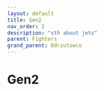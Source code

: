 ```yaml
---
layout: default
title: Gen2
nav_order: 2
description: "sth about jets"
parent: Fighters
grand_parent: Odrzutowce
---
```


# Gen2